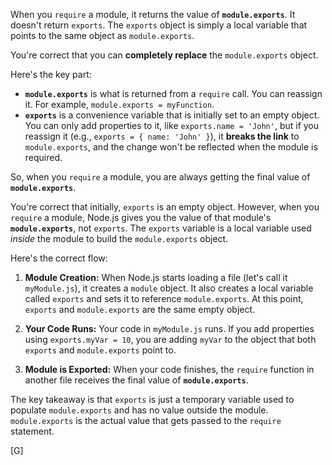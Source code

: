 When you `require` a module, it returns the value of **`module.exports`**. It doesn't return `exports`. The `exports` object is simply a local variable that points to the same object as `module.exports`.

You're correct that you can **completely replace** the `module.exports` object.

Here's the key part:
* **`module.exports`** is what is returned from a `require` call. You can reassign it. For example, `module.exports = myFunction`.
* **`exports`** is a convenience variable that is initially set to an empty object. You can only add properties to it, like `exports.name = 'John'`, but if you reassign it (e.g., `exports = { name: 'John' }`), it **breaks the link** to `module.exports`, and the change won't be reflected when the module is required.

So, when you `require` a module, you are always getting the final value of **`module.exports`**.

You're correct that initially, `exports` is an empty object. However, when you `require` a module, Node.js gives you the value of that module's **`module.exports`**, not `exports`. The `exports` variable is a local variable used *inside* the module to build the `module.exports` object.

Here's the correct flow:

1.  **Module Creation:** When Node.js starts loading a file (let's call it `myModule.js`), it creates a `module` object. It also creates a local variable called `exports` and sets it to reference `module.exports`. At this point, `exports` and `module.exports` are the same empty object.

2.  **Your Code Runs:** Your code in `myModule.js` runs. If you add properties using `exports.myVar = 10`, you are adding `myVar` to the object that both `exports` and `module.exports` point to.

3.  **Module is Exported:** When your code finishes, the `require` function in another file receives the final value of **`module.exports`**. 

The key takeaway is that `exports` is just a temporary variable used to populate `module.exports` and has no value outside the module. `module.exports` is the actual value that gets passed to the `require` statement.

[G]
